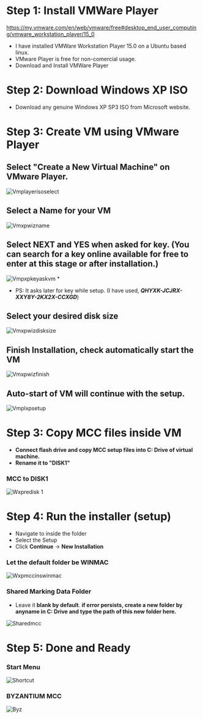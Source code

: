 <!-- TITLE: VM MCC -->
<!-- SUBTITLE: How to install MCC app on VM of Windows XP SP3 -->

# Step 1: Install VMWare Player
https://my.vmware.com/en/web/vmware/free#desktop_end_user_computing/vmware_workstation_player/15_0

* I have installed VMWare Workstation Player 15.0 on a Ubuntu based linux.
* VMware Player is free for non-comercial usage.
* Download and Install VMWare Player

# Step 2: Download Windows XP ISO
* Download any genuine Windows XP SP3 ISO from Microsoft website.


# Step 3: Create VM using VMware Player
## Select "**Create a New Virtual Machine**" on VMware Player.
![Vmplayerisoselect](/uploads/vmplayerisoselect.png "Vmplayerisoselect")

## **Select a Name for your VM**
![Vmxpwizname](/uploads/vmxpwizname.png "Vmxpwizname")
 
## **Select NEXT and YES when asked for key. (You can search for a key online available for free to enter at this stage or after installation.)**
![Vmpxpkeyaskvm](/uploads/vmpxpkeyaskvm.png "Vmpxpkeyaskvm")
* 
* PS: It asks later for key while setup. (I have used, ***QHYXK-JCJRX-XXY8Y-2KX2X-CCXGD***)

## **Select your desired disk size** 
![Vmxpwizdisksize](/uploads/vmxpwizdisksize.png "Vmxpwizdisksize")

## **Finish Installation, check automatically start the VM**
![Vmxpwizfinish](/uploads/vmxpwizfinish.png "Vmxpwizfinish")
 
## Auto-start of VM will continue with the setup.
![Vmplxpsetup](/uploads/vmplxpsetup.png "Vmplxpsetup")
 
 
# Step 3: Copy MCC files inside VM
* **Connect flash drive and copy MCC setup files into C: Drive of virtual machine.**
* **Rename it to "DISK1"**

### MCC to DISK1
![Wxpredisk 1](/uploads/wxpredisk-1.png "Wxpredisk 1")

# Step 4: Run the installer (setup)
* Navigate to inside the folder
* Select the Setup
* Click **Continue** -> **New Installation**

### Let the default folder be WINMAC
![Wxpmccinswinmac](/uploads/wxpmccinswinmac.png "Wxpmccinswinmac")

### Shared Marking Data Folder

* Leave it **blank by default**. **if error persists, create a new folder by anyname in C: Drive and type the path of this new folder here.**

![Sharedmcc](/uploads/sharedmcc.png "Sharedmcc")

# Step 5: Done and Ready
### Start Menu

![Shortcut](/uploads/byzantium/shortcut.png "Shortcut")

### BYZANTIUM MCC

![Byz](/uploads/byzantium/byz.png "Byz")


